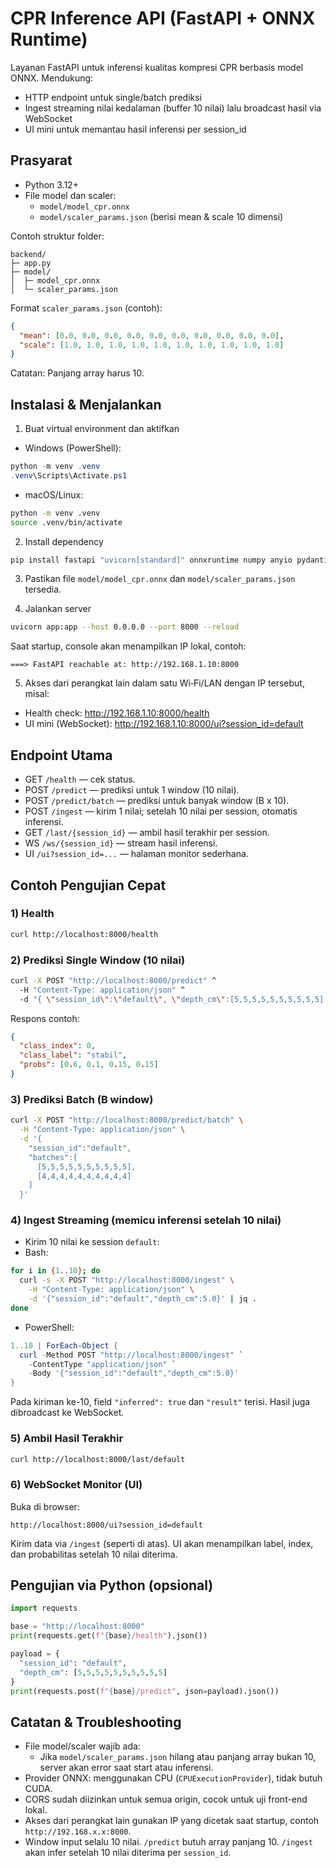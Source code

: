# CPR Inference API (FastAPI + ONNX Runtime)

Layanan FastAPI untuk inferensi kualitas kompresi CPR berbasis model ONNX. Mendukung:
- HTTP endpoint untuk single/batch prediksi
- Ingest streaming nilai kedalaman (buffer 10 nilai) lalu broadcast hasil via WebSocket
- UI mini untuk memantau hasil inferensi per session_id

## Prasyarat
- Python 3.12+
- File model dan scaler:
  - `model/model_cpr.onnx`
  - `model/scaler_params.json` (berisi mean & scale 10 dimensi)

Contoh struktur folder:
```
backend/
├─ app.py
├─ model/
│  ├─ model_cpr.onnx
│  └─ scaler_params.json
```

Format `scaler_params.json` (contoh):
```json
{
  "mean": [0.0, 0.0, 0.0, 0.0, 0.0, 0.0, 0.0, 0.0, 0.0, 0.0],
  "scale": [1.0, 1.0, 1.0, 1.0, 1.0, 1.0, 1.0, 1.0, 1.0, 1.0]
}
```
Catatan: Panjang array harus 10.

## Instalasi & Menjalankan
1) Buat virtual environment dan aktifkan
- Windows (PowerShell):
```powershell
python -m venv .venv
.venv\Scripts\Activate.ps1
```
- macOS/Linux:
```bash
python -m venv .venv
source .venv/bin/activate
```

2) Install dependency
```bash
pip install fastapi "uvicorn[standard]" onnxruntime numpy anyio pydantic
```

3) Pastikan file `model/model_cpr.onnx` dan `model/scaler_params.json` tersedia.

4) Jalankan server
```bash
uvicorn app:app --host 0.0.0.0 --port 8000 --reload
```
Saat startup, console akan menampilkan IP lokal, contoh:
```
===> FastAPI reachable at: http://192.168.1.10:8000
```

5) Akses dari perangkat lain dalam satu Wi‑Fi/LAN dengan IP tersebut, misal:
- Health check: http://192.168.1.10:8000/health
- UI mini (WebSocket): http://192.168.1.10:8000/ui?session_id=default

## Endpoint Utama
- GET `/health` — cek status.
- POST `/predict` — prediksi untuk 1 window (10 nilai).
- POST `/predict/batch` — prediksi untuk banyak window (B x 10).
- POST `/ingest` — kirim 1 nilai; setelah 10 nilai per session, otomatis inferensi.
- GET `/last/{session_id}` — ambil hasil terakhir per session.
- WS `/ws/{session_id}` — stream hasil inferensi.
- UI `/ui?session_id=...` — halaman monitor sederhana.

## Contoh Pengujian Cepat

### 1) Health
```bash
curl http://localhost:8000/health
```

### 2) Prediksi Single Window (10 nilai)
```bash
curl -X POST "http://localhost:8000/predict" ^
  -H "Content-Type: application/json" ^
  -d "{ \"session_id\":\"default\", \"depth_cm\":[5,5,5,5,5,5,5,5,5,5] }"
```
Respons contoh:
```json
{
  "class_index": 0,
  "class_label": "stabil",
  "probs": [0.6, 0.1, 0.15, 0.15]
}
```

### 3) Prediksi Batch (B window)
```bash
curl -X POST "http://localhost:8000/predict/batch" \
  -H "Content-Type: application/json" \
  -d '{
    "session_id":"default",
    "batches":[
      [5,5,5,5,5,5,5,5,5,5],
      [4,4,4,4,4,4,4,4,4,4]
    ]
  }'
```

### 4) Ingest Streaming (memicu inferensi setelah 10 nilai)
- Kirim 10 nilai ke session `default`:
- Bash:
```bash
for i in {1..10}; do
  curl -s -X POST "http://localhost:8000/ingest" \
    -H "Content-Type: application/json" \
    -d '{"session_id":"default","depth_cm":5.0}' | jq .
done
```
- PowerShell:
```powershell
1..10 | ForEach-Object {
  curl -Method POST "http://localhost:8000/ingest" `
    -ContentType "application/json" `
    -Body '{"session_id":"default","depth_cm":5.0}'
}
```
Pada kiriman ke-10, field `"inferred": true` dan `"result"` terisi. Hasil juga dibroadcast ke WebSocket.

### 5) Ambil Hasil Terakhir
```bash
curl http://localhost:8000/last/default
```

### 6) WebSocket Monitor (UI)
Buka di browser:
```
http://localhost:8000/ui?session_id=default
```
Kirim data via `/ingest` (seperti di atas). UI akan menampilkan label, index, dan probabilitas setelah 10 nilai diterima.

## Pengujian via Python (opsional)
```python
import requests

base = "http://localhost:8000"
print(requests.get(f"{base}/health").json())

payload = {
  "session_id": "default",
  "depth_cm": [5,5,5,5,5,5,5,5,5,5]
}
print(requests.post(f"{base}/predict", json=payload).json())
```

## Catatan & Troubleshooting
- File model/scaler wajib ada:
  - Jika `model/scaler_params.json` hilang atau panjang array bukan 10, server akan error saat start atau inferensi.
- Provider ONNX: menggunakan CPU (`CPUExecutionProvider`), tidak butuh CUDA.
- CORS sudah diizinkan untuk semua origin, cocok untuk uji front-end lokal.
- Akses dari perangkat lain gunakan IP yang dicetak saat startup, contoh `http://192.168.x.x:8000`.
- Window input selalu 10 nilai. `/predict` butuh array panjang 10. `/ingest` akan infer setelah 10 nilai diterima per `session_id`.
